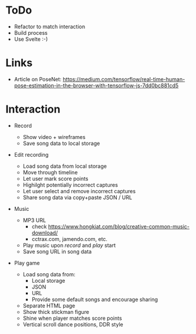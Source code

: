 # ToDo
- Refactor to match interaction
- Build process
- Use Svelte :-)

# Links
- Article on PoseNet: https://medium.com/tensorflow/real-time-human-pose-estimation-in-the-browser-with-tensorflow-js-7dd0bc881cd5

# Interaction
- Record
    - Show video + wireframes
    - Save song data to local storage

- Edit recording
    - Load song data from local storage
    - Move through timeline
    - Let user mark score points
    - Highilght potentially incorrect captures
    - Let user select and remove incorrect captures
    - Share song data via copy+paste JSON / URL

- Music
    - MP3 URL
        - check https://www.hongkiat.com/blog/creative-common-music-download/
        - cctrax.com, jamendo.com, etc.
    - Play music upon *record* and *play* start
    - Save song URL in song data

- Play game
    - Load song data from:
        - Local storage
        - JSON
        - URL
        - Provide some default songs and encourage sharing
    - Separate HTML page
    - Show thick stickman figure
    - Shine when player matches score points
    - Vertical scroll dance positions, DDR style
